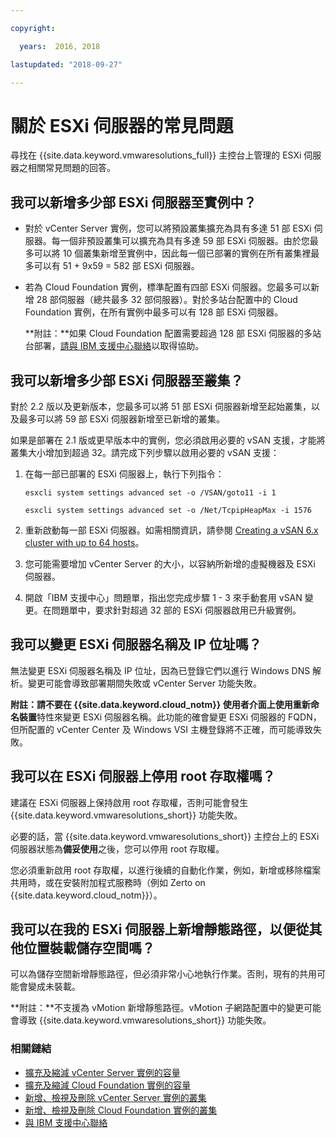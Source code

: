 ```yaml
---

copyright:

  years:  2016, 2018

lastupdated: "2018-09-27"

---
```


# 關於 ESXi 伺服器的常見問題

尋找在 {{site.data.keyword.vmwaresolutions_full}} 主控台上管理的 ESXi 伺服器之相關常見問題的回答。

## 我可以新增多少部 ESXi 伺服器至實例中？

* 對於 vCenter Server 實例，您可以將預設叢集擴充為具有多達 51 部 ESXi 伺服器。每一個非預設叢集可以擴充為具有多達 59 部 ESXi 伺服器。由於您最多可以將 10 個叢集新增至實例中，因此每一個已部署的實例在所有叢集裡最多可以有 51 + 9x59 = 582 部 ESXi 伺服器。
* 若為 Cloud Foundation 實例，標準配置有四部 ESXi 伺服器。您最多可以新增 28 部伺服器（總共最多 32 部伺服器）。對於多站台配置中的 Cloud Foundation 實例，在所有實例中最多可以有 128 部 ESXi 伺服器。

  **附註：**如果 Cloud Foundation 配置需要超過 128 部 ESXi 伺服器的多站台部署，[請與 IBM 支援中心聯絡](trbl_support.html)以取得協助。

## 我可以新增多少部 ESXi 伺服器至叢集？

對於 2.2 版以及更新版本，您最多可以將 51 部 ESXi 伺服器新增至起始叢集，以及最多可以將 59 部 ESXi 伺服器新增至已新增的叢集。

如果是部署在 2.1 版或更早版本中的實例，您必須啟用必要的 vSAN 支援，才能將叢集大小增加到超過 32。請完成下列步驟以啟用必要的 vSAN 支援：

1. 在每一部已部署的 ESXi 伺服器上，執行下列指令：

   `esxcli system settings advanced set -o /VSAN/goto11 -i 1`

   `esxcli system settings advanced set -o /Net/TcpipHeapMax -i 1576`

2. 重新啟動每一部 ESXi 伺服器。如需相關資訊，請參閱 [Creating a vSAN 6.x cluster with up to 64 hosts](https://kb.vmware.com/s/article/2110081)。
3. 您可能需要增加 vCenter Server 的大小，以容納所新增的虛擬機器及 ESXi 伺服器。
4. 開啟「IBM 支援中心」問題單，指出您完成步驟 1 - 3 來手動套用 vSAN 變更。在問題單中，要求針對超過 32 部的 ESXi 伺服器啟用已升級實例。

## 我可以變更 ESXi 伺服器名稱及 IP 位址嗎？

無法變更 ESXi 伺服器名稱及 IP 位址，因為已登錄它們以進行 Windows DNS 解析。變更可能會導致部署期間失敗或 vCenter Server 功能失敗。

**附註：**請不要在 {{site.data.keyword.cloud_notm}} 使用者介面上使用**重新命名裝置**特性來變更 ESXi 伺服器名稱。此功能的確會變更 ESXi 伺服器的 FQDN，但所配置的 vCenter Center 及 Windows VSI 主機登錄將不正確，而可能導致失敗。

## 我可以在 ESXi 伺服器上停用 root 存取權嗎？

建議在 ESXi 伺服器上保持啟用 root 存取權，否則可能會發生 {{site.data.keyword.vmwaresolutions_short}} 功能失敗。

必要的話，當 {{site.data.keyword.vmwaresolutions_short}} 主控台上的 ESXi 伺服器狀態為**備妥使用**之後，您可以停用 root 存取權。

您必須重新啟用 root 存取權，以進行後續的自動化作業，例如，新增或移除檔案共用時，或在安裝附加程式服務時（例如 Zerto on {{site.data.keyword.cloud_notm}}）。

## 我可以在我的 ESXi 伺服器上新增靜態路徑，以便從其他位置裝載儲存空間嗎？

可以為儲存空間新增靜態路徑，但必須非常小心地執行作業。否則，現有的共用可能會變成未裝載。

**附註：**不支援為 vMotion 新增靜態路徑。vMotion 子網路配置中的變更可能會導致 {{site.data.keyword.vmwaresolutions_short}} 功能失敗。

### 相關鏈結

* [擴充及縮減 vCenter Server 實例的容量](../vcenter/vc_addingremovingservers.html)
* [擴充及縮減 Cloud Foundation 實例的容量](../sddc/sd_addingremovingservers.html)
* [新增、檢視及刪除 vCenter Server 實例的叢集](../vcenter/vc_addingviewingclusters.html)
* [新增、檢視及刪除 Cloud Foundation 實例的叢集](../sddc/sd_addingviewingclusters.html)
* [與 IBM 支援中心聯絡](trbl_support.html)
